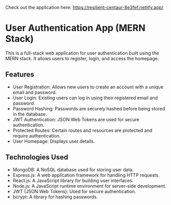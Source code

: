 
Check out the application here: https://resilient-centaur-8e3fef.netlify.app/

# User Authentication App (MERN Stack)

This is a full-stack web application for user authentication built using the MERN stack. It allows users to register, login, and access the homepage.

## Features

- User Registration: Allows new users to create an account with a unique email and password.
- User Login: Existing users can log in using their registered email and password.
- Password Hashing: Passwords are securely hashed before being stored in the database.
- JWT Authentication: JSON Web Tokens are used for secure authentication.
- Protected Routes: Certain routes and resources are protected and require authentication.
- User Homepage: Displays user details.

## Technologies Used

- MongoDB: A NoSQL database used for storing user data.
- Express.js: A web application framework for handling HTTP requests.
- React.js: A JavaScript library for building user interfaces.
- Node.js: A JavaScript runtime environment for server-side development.
- JWT (JSON Web Tokens): Used for secure authentication.
- bcrypt: A library for hashing passwords.

